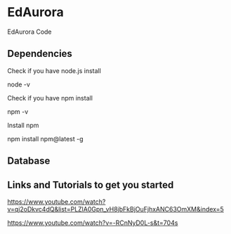 # EdAurora
EdAurora Code

## Dependencies
Check if you have node.js install 

node -v 

Check if you have npm install

npm -v

Install npm 

npm install npm@latest -g


## Database 


## Links and Tutorials to get you started

https://www.youtube.com/watch?v=qj2oDkvc4dQ&list=PLZlA0Gpn_vH8jbFkBjOuFjhxANC63OmXM&index=5

https://www.youtube.com/watch?v=-RCnNyD0L-s&t=704s
